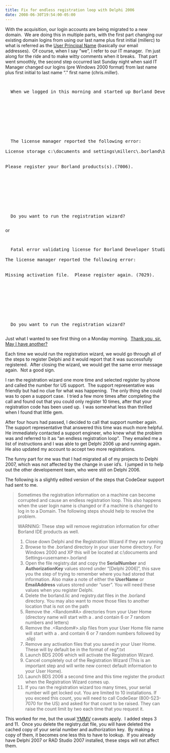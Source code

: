 ```yaml
---
title: Fix for endless registration loop with Delphi 2006
date: 2008-06-30T19:54:00-05:00
---
```

</p> 

With the acquisition, our login accounts are being migrated to a new domain.  We are doing this in multiple parts, with the first part changing our existing domain logins from using our last name plus first initial (millerc) to what is referred as the [User Principal Name](http://support.microsoft.com/kb/243280/EN-US/ "MSKB Article 243280: Users Can Log On Using User Name or User Principal Name") (basically our email addresses).  Of course, when I say “we”, I refer to our IT manager.  I’m just along for the ride and to make witty comments when it breaks.  That part went smoothly, the second step occurred last Sunday night when said IT Manager changed our logins (pre Windows 2000 format) from last name plus first initial to last name “.” first name (chris.miller).

<pre><p>
  When we logged in this morning and started up Borland Developer Studio 2006 (aka Delphi 2006), something broke.  We would get errors like
</p>

<br /><br />

<p>
  The license manager reported the following error: <br /><br />License storage c:\documents and settings\millerc\.borland\borlands.lic does not apply to current user or host machine. <br /><br /><br />Please register your Borland products(s).(7006).
</p>

<br /><br />

<p>
  Do you want to run the registration wizard?
</p></pre>

or

<pre><p>
  Fatal error validating license for Borland Developer Studio 2006 <br /><br />The license manager reported the following error: <br /><br /><br />Missing activation file.  Please register again. (7029).
</p>

<br /><br />

<p>
  Do you want to run the registration wizard?
</p></pre>

Just what I wanted to see first thing on a Monday morning.  [Thank you, sir. May I have another?](http://en.wikiquote.org/wiki/Animal_House)

Each time we would run the registration wizard, we would go through all of the steps to register Delphi and it would report that it was successfully registered.  After closing the wizard, we would get the same error message again.  Not a good sign.

I ran the registration wizard one more time and selected register by phone and called the number for US support.  The support representative was friendly but had no clue for what was happening.  The only thing she could was to open a support case.  I tried a few more times after completing the call and found out that you could only register 10 times, after that your registration code has been used up.  I was somewhat less than thrilled when I found that little gem.

After four hours had passed, I decided to call that support number again.  The support representative that answered this time was much more helpful.  He immediately contacted a support engineer, who knew what the problem was and referred to it as “an endless registration loop”.  They emailed me a list of instructions and I was able to get Delphi 2006 up and running again.  He also updated my account to accept two more registrations.

The funny part for me was that I had migrated all of my projects to Delphi 2007, which was not affected by the change in user id’s.  I jumped in to help out the other developement team, who were still on Delphi 2006.  

The following is a slightly edited version of the steps that CodeGear support had sent to me.

> 
> 
> Sometimes the registration information on a machine can become corrupted and cause an endless registration loop. This also happens when the user login name is changed or if a machine is changed to log in to a Domain. The following steps should help to resolve the problem. 
> 
> WARNING: These step will remove registration information for other Borland IDE products as well. 
> 
> </p> 
> 
>   1. Close down Delphi and the Registration Wizard if they are running 
>   2. Browse to the .borland directory in your user home directory. For Windows 2000 and XP this will be located at c:\documents and Settings\<username>\.borland 
>   3. Open the file registry.dat and copy the **SerialNumber** and **AuthorizationKey** values stored under &#8220;[Delphi 2006]&#8221;, this save you the step of trying to remember where you had stored that information. Also make a note of either the **UserName** or **EmailAddress** values stored under &#8220;user&#8221;. You will need these values when you register Delphi. 
>   4. Delete the borland.lic and registry.dat files in the .borland directory. You may also want to move those files to another location that is not on the path 
>   5. Remove the .<Random#A> directories from your User Home (directory name will start with a . and contain 6 or 7 random numbers and letters) 
>   6. Remove the .<Random#>.slip files from your User Home file name will start with a . and contain 6 or 7 random numbers followed by .slip) 
>   7. Remove any activation files that you saved in your User Home. These will by default be in the format of reg*.txt 
>   8. Launch BDS 2006 which will activate the Registration Wizard. 
>   9. Cancel completely out of the Registration Wizard (This is an important step and will write new correct default information to your User Home). 
>  10. Launch BDS 2006 a second time and this time register the product when the Registration Wizard comes up. 
>  11. If you ran the registration wizard too many times, your serial number will get locked out. You are limited to 10 installations. If you exceed this count, you will need to call CodeGear (800-523-7070 for the US) and asked for that count to be raised. They can raise the count limit by two each time that you request it. 
> </ol> 
> 
> </blockquote> 
> 
> This worked for me, but the usual [YMMV](http://www.urbandictionary.com/define.php?term=YMMV) caveats apply.  I added steps 3 and 11.  Once you delete the registry.dat file, you will have deleted the cached copy of your serial number and authorization key.  By making a copy of them, it becomes one less this to have to lookup.  If you already have Delphi 2007 or RAD Studio 2007 installed, these steps will not affect them.
